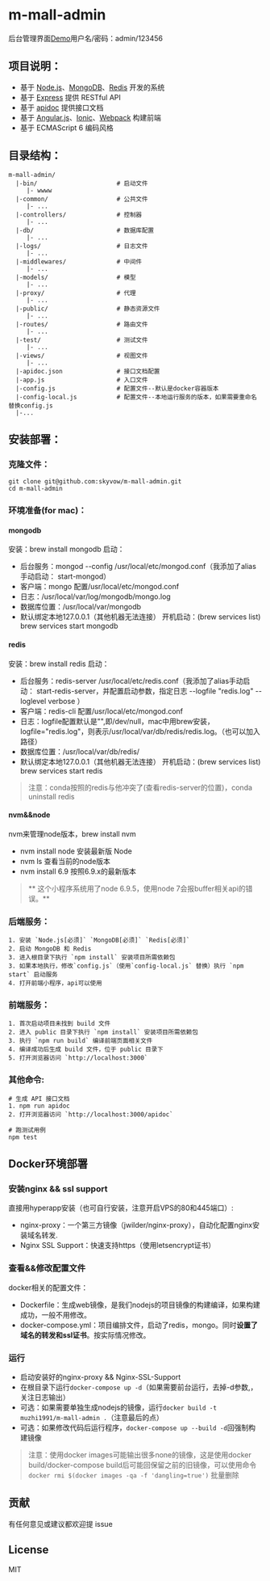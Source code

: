 # m-mall-admin
后台管理界面[Demo](https://www.skyvow.cn)用户名/密码：admin/123456

## 项目说明：

- 基于 [Node.js](https://nodejs.org)、[MongoDB](https://www.mongodb.org)、[Redis](http://redis.io) 开发的系统
- 基于 [Express](http://expressjs.com) 提供 RESTful API
- 基于 [apidoc](http://apidocjs.com) 提供接口文档
- 基于 [Angular.js](https://angularjs.org)、[Ionic](http://ionicframework.com)、[Webpack](http://webpack.github.io) 构建前端
- 基于 ECMAScript 6 编码风格

## 目录结构：

```
m-mall-admin/
  |-bin/                      # 启动文件
     |- wwww
  |-common/                   # 公共文件
     |- ...
  |-controllers/              # 控制器
     |- ...
  |-db/                       # 数据库配置
     |- ...
  |-logs/                     # 日志文件
     |- ...
  |-middlewares/              # 中间件
     |- ...
  |-models/                   # 模型
     |- ...
  |-proxy/                    # 代理
     |- ...
  |-public/                   # 静态资源文件
     |- ...
  |-routes/                   # 路由文件
     |- ...
  |-test/                     # 测试文件
     |- ...
  |-views/                    # 视图文件
     |- ...
  |-apidoc.json               # 接口文档配置
  |-app.js                    # 入口文件
  |-config.js                 # 配置文件--默认是docker容器版本
  |-config-local.js           # 配置文件--本地运行服务的版本，如果需要重命名替换config.js
  |-...
```

##  安装部署：

### 克隆文件：

```
git clone git@github.com:skyvow/m-mall-admin.git
cd m-mall-admin
```

### 环境准备(for mac)：
#### mongodb
安装：brew install mongodb
启动：
  * 后台服务：mongod --config /usr/local/etc/mongod.conf（我添加了alias手动启动： start-mongod）
  * 客户端：mongo
配置/usr/local/etc/mongod.conf 
  * 日志：/usr/local/var/log/mongodb/mongo.log
  * 数据库位置：/usr/local/var/mongodb
  * 默认绑定本地127.0.0.1（其他机器无法连接）
开机启动：(brew services list)
   brew services start mongodb

#### redis
安装：brew install redis
启动：
  * 后台服务：redis-server /usr/local/etc/redis.conf（我添加了alias手动启动： start-redis-server，并配置启动参数，指定日志 --logfile "redis.log" --loglevel verbose ）
  * 客户端：redis-cli
配置/usr/local/etc/mongod.conf 
  * 日志：logfile配置默认是"",即/dev/null，mac中用brew安装，logfile="redis.log"，则表示/usr/local/var/db/redis/redis.log。（也可以加入路径）
  * 数据库位置：/usr/local/var/db/redis/
  * 默认绑定本地127.0.0.1（其他机器无法连接）
开机启动：(brew services list)
   brew services start redis

> 注意：conda按照的redis与他冲突了(查看redis-server的位置)，conda uninstall redis

#### nvm&&node
nvm来管理node版本，brew install nvm
* nvm install node 安装最新版 Node
* nvm ls 查看当前的node版本
* nvm install 6.9 按照6.9.x的最新版本

> ** 这个小程序系统用了node 6.9.5，使用node 7会报buffer相关api的错误。**

### 后端服务：
```
1. 安装 `Node.js[必须]` `MongoDB[必须]` `Redis[必须]`
2. 启动 MongoDB 和 Redis
3. 进入根目录下执行 `npm install` 安装项目所需依赖包
3. 如果本地执行，修改`config.js`（使用`config-local.js` 替换）执行 `npm start` 启动服务
4. 打开前端小程序，api可以使用
```

### 前端服务：
```
1. 首次启动项目未找到 build 文件
2. 进入 public 目录下执行 `npm install` 安装项目所需依赖包
3. 执行 `npm run build` 编译前端页面相关文件
4. 编译成功后生成 build 文件，位于 public 目录下
5. 打开浏览器访问 `http://localhost:3000`
```

### 其他命令:
```
# 生成 API 接口文档
1. npm run apidoc
2. 打开浏览器访问 `http://localhost:3000/apidoc`

# 跑测试用例
npm test
```

## Docker环境部署
### 安装nginx && ssl support
直接用hyperapp安装（也可自行安装，注意开启VPS的80和445端口）:
* nginx-proxy：一个第三方镜像（jwilder/nginx-proxy），自动化配置nginx安装域名转发.
* Nginx SSL Support：快速支持https（使用letsencrypt证书）

### 查看&&修改配置文件
docker相关的配置文件：
* Dockerfile：生成web镜像，是我们nodejs的项目镜像的构建编译，如果构建成功，一般不用修改。
* docker-compose.yml：项目编排文件，启动了redis，mongo。同时**设置了域名的转发和ssl证书**。按实际情况修改。

### 运行
* 启动安装好的nginx-proxy && Nginx-SSL-Support
* 在根目录下运行`docker-compose up -d`（如果需要前台运行，去掉-d参数,，关注日志输出）
* 可选：如果需要单独生成nodejs的镜像，运行`docker build -t muzhi1991/m-mall-admin .`（注意最后的点）
* 可选：如果修改代码后运行程序，`docker-compose up --build -d`回强制构建镜像

> 注意：使用docker images可能输出很多none的镜像，这是使用docker build/docker-compose build后可能回保留之前的旧镜像，可以使用命令`docker rmi $(docker images -qa -f 'dangling=true')` 批量删除

##  贡献

有任何意见或建议都欢迎提 issue

##  License

MIT
